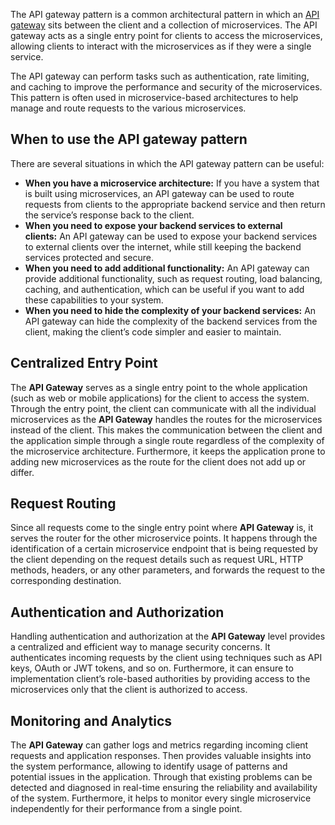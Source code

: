 The API gateway pattern is a common architectural pattern in which an [API gateway](https://www.solo.io/topics/api-gateway/) sits between the client and a collection of microservices. The API gateway acts as a single entry point for clients to access the microservices, allowing clients to interact with the microservices as if they were a single service. 

The API gateway can perform tasks such as authentication, rate limiting, and caching to improve the performance and security of the microservices. This pattern is often used in microservice-based architectures to help manage and route requests to the various microservices.

## When to use the API gateway pattern

There are several situations in which the API gateway pattern can be useful:

- **When you have a microservice architecture:** If you have a system that is built using microservices, an API gateway can be used to route requests from clients to the appropriate backend service and then return the service’s response back to the client.
- **When you need to expose your backend services to external clients:** An API gateway can be used to expose your backend services to external clients over the internet, while still keeping the backend services protected and secure.
- **When you need to add additional functionality:** An API gateway can provide additional functionality, such as request routing, load balancing, caching, and authentication, which can be useful if you want to add these capabilities to your system.
- **When you need to hide the complexity of your backend services:** An API gateway can hide the complexity of the backend services from the client, making the client’s code simpler and easier to maintain.

## **Centralized Entry Point**

The **API Gateway** serves as a single entry point to the whole application (such as web or mobile applications) for the client to access the system. Through the entry point, the client can communicate with all the individual microservices as the **API Gateway** handles the routes for the microservices instead of the client. This makes the communication between the client and the application simple through a single route regardless of the complexity of the microservice architecture. Furthermore, it keeps the application prone to adding new microservices as the route for the client does not add up or differ.

## Request Routing

Since all requests come to the single entry point where **API Gateway** is, it serves the router for the other microservice points. It happens through the identification of a certain microservice endpoint that is being requested by the client depending on the request details such as request URL, HTTP methods, headers, or any other parameters, and forwards the request to the corresponding destination.

## Authentication and Authorization

Handling authentication and authorization at the **API Gateway** level provides a centralized and efficient way to manage security concerns. It authenticates incoming requests by the client using techniques such as API keys, OAuth or JWT tokens, and so on. Furthermore, it can ensure to implementation client’s role-based authorities by providing access to the microservices only that the client is authorized to access.

## Monitoring and Analytics

The **API Gateway** can gather logs and metrics regarding incoming client requests and application responses. Then provides valuable insights into the system performance, allowing to identify usage of patterns and potential issues in the application. Through that existing problems can be detected and diagnosed in real-time ensuring the reliability and availability of the system. Furthermore, it helps to monitor every single microservice independently for their performance from a single point.